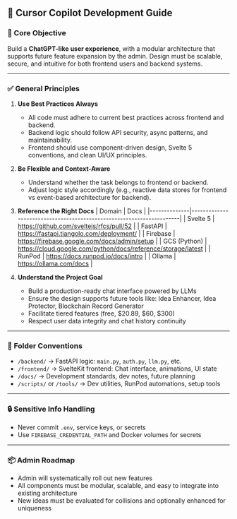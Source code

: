 ## 🧠 Cursor Copilot Development Guide

### 🎯 Core Objective
Build a **ChatGPT-like user experience**, with a modular architecture that supports future feature expansion by the admin. Design must be scalable, secure, and intuitive for both frontend users and backend systems.

---

### ✅ General Principles

1. **Use Best Practices Always**
   - All code must adhere to current best practices across frontend and backend.
   - Backend logic should follow API security, async patterns, and maintainability.
   - Frontend should use component-driven design, Svelte 5 conventions, and clean UI/UX principles.

2. **Be Flexible and Context-Aware**
   - Understand whether the task belongs to frontend or backend.
   - Adjust logic style accordingly (e.g., reactive data stores for frontend vs event-based architecture for backend).

3. **Reference the Right Docs**
   | Domain       | Docs                                                                 |
   |--------------|----------------------------------------------------------------------|
   | Svelte 5     | https://github.com/sveltejs/rfcs/pull/52                            |
   | FastAPI      | https://fastapi.tiangolo.com/deployment/                            |
   | Firebase     | https://firebase.google.com/docs/admin/setup                         |
   | GCS (Python) | https://cloud.google.com/python/docs/reference/storage/latest       |
   | RunPod       | https://docs.runpod.io/docs/intro                                    |
   | Ollama       | https://ollama.com/docs                                              |

4. **Understand the Project Goal**
   - Build a production-ready chat interface powered by LLMs
   - Ensure the design supports future tools like: Idea Enhancer, Idea Protector, Blockchain Record Generator
   - Facilitate tiered features (free, $20.89, $60, $300)
   - Respect user data integrity and chat history continuity

---

### 🧱 Folder Conventions

- `/backend/` → FastAPI logic: `main.py`, `auth.py`, `llm.py`, etc.
- `/frontend/` → SvelteKit frontend: Chat interface, animations, UI state
- `/docs/` → Development standards, dev notes, future planning
- `/scripts/` or `/tools/` → Dev utilities, RunPod automations, setup tools

---

### 🔒 Sensitive Info Handling
- Never commit `.env`, service keys, or secrets
- Use `FIREBASE_CREDENTIAL_PATH` and Docker volumes for secrets

---

### 📦 Admin Roadmap
- Admin will systematically roll out new features
- All components must be modular, scalable, and easy to integrate into existing architecture
- New ideas must be evaluated for collisions and optionally enhanced for uniqueness

